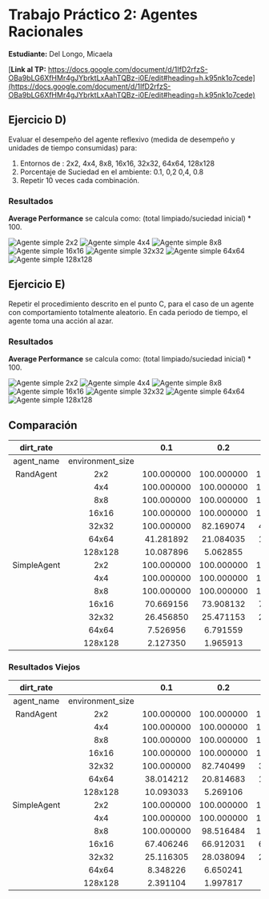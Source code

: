 # Trabajo Práctico 2: Agentes Racionales 

**Estudiante:** Del Longo, Micaela

[**Link al TP:** https://docs.google.com/document/d/1IfD2rfzS-OBa9bLG6XfHMr4gJYbrktLxAahTQBz-i0E/edit#heading=h.k95nk1o7cede](https://docs.google.com/document/d/1IfD2rfzS-OBa9bLG6XfHMr4gJYbrktLxAahTQBz-i0E/edit#heading=h.k95nk1o7cede)

## Ejercicio D)
Evaluar el desempeño del agente reflexivo (medida de desempeño y unidades de tiempo consumidas) para:
1. Entornos de : 2x2, 4x4, 8x8, 16x16, 32x32, 64x64, 128x128 
2. Porcentaje de Suciedad en el ambiente: 0.1, 0,2 0,4, 0.8
3. Repetir 10 veces cada combinación.

### Resultados

**Average Performance** se calcula como: (total limpiado/suciedad inicial) * 100.

![Agente simple 2x2](pics/Simple_1.png)
![Agente simple 4x4](pics/Simple_2.png)
![Agente simple 8x8](pics/Simple_3.png)
![Agente simple 16x16](pics/Simple_4.png)
![Agente simple 32x32](pics/Simple_5.png)
![Agente simple 64x64](pics/Simple_6.png)
![Agente simple 128x128](pics/Simple_7.png)

## Ejercicio E)
Repetir el procedimiento descrito en el punto C, para el caso de un agente con comportamiento totalmente aleatorio. En cada periodo de tiempo, el agente toma una acción al azar.

### Resultados

**Average Performance** se calcula como: (total limpiado/suciedad inicial) * 100.

![Agente simple 2x2](pics/Figure_1.png)
![Agente simple 4x4](pics/Figure_2.png)
![Agente simple 8x8](pics/Figure_3.png)
![Agente simple 16x16](pics/Figure_4.png)
![Agente simple 32x32](pics/Figure_5.png)
![Agente simple 64x64](pics/Figure_6.png)
![Agente simple 128x128](pics/Figure_7.png)

## Comparación

|  dirt_rate  |                  |    0.1     |    0.2     |    0.4     |    0.8     |
|:-----------:|:----------------:|:----------:|:----------:|:----------:|:----------:|
| agent_name  | environment_size |            |            |            |
|  RandAgent  |       2x2        | 100.000000 | 100.000000 | 100.000000 | 100.000000 |
|             |       4x4        | 100.000000 | 100.000000 | 100.000000 | 100.000000 |
|             |       8x8        | 100.000000 | 100.000000 | 100.000000 | 100.000000 |
|             |      16x16       | 100.000000 | 100.000000 | 100.000000 | 82.497247  |
|             |      32x32       | 100.000000 | 82.169074  | 40.435859  | 20.155529  |
|             |      64x64       | 41.281892  | 21.084035  | 10.126054  |  5.003983  |
|             |     128x128      | 10.087896  |  5.062855  |  2.618181  |  1.218101  |
| SimpleAgent |       2x2        | 100.000000 | 100.000000 | 100.000000 | 100.000000 |
|             |       4x4        | 100.000000 | 100.000000 | 100.000000 | 100.000000 |
|             |       8x8        | 100.000000 | 100.000000 | 100.000000 | 98.398912  |
|             |      16x16       | 70.669156  | 73.908132  | 73.205001  | 66.280554  |
|             |      32x32       | 26.456850  | 25.471153  | 22.642354  | 23.010112  |
|             |      64x64       |  7.526956  |  6.791559  |  7.282882  |  6.620408  |
|             |     128x128      |  2.127350  |  1.965913  |  2.014288  |  1.392578  |

### Resultados Viejos

|  dirt_rate  |                  |    0.1     |    0.2     |    0.4     |    0.8     |
|:-----------:|:----------------:|:----------:|:----------:|:----------:|:----------:|
| agent_name  | environment_size |            |            |            |
|  RandAgent  |       2x2        | 100.000000 | 100.000000 | 100.000000 | 100.000000 |
|             |       4x4        | 100.000000 | 100.000000 | 100.000000 | 100.000000 |
|             |       8x8        | 100.000000 | 100.000000 | 100.000000 | 100.000000 |
|             |      16x16       | 100.000000 | 100.000000 | 100.000000 | 83.634117  |
|             |      32x32       | 100.000000 | 82.740499  | 39.128693  | 20.534541  |
|             |      64x64       | 38.014212  | 20.814683  | 10.463958  |  4.925044  |
|             |     128x128      | 10.093033  |  5.269106  |  2.514469  |  1.294535  |
| SimpleAgent |       2x2        | 100.000000 | 100.000000 | 100.000000 | 100.000000 |
|             |       4x4        | 100.000000 | 100.000000 | 100.000000 | 100.000000 |
|             |       8x8        | 100.000000 | 98.516484  | 100.000000 | 99.378390  |
|             |      16x16       | 67.406246  | 66.912031  | 65.346272  | 67.823723  |
|             |      32x32       | 25.116305  | 28.038094  | 23.834187  | 22.670579  |
|             |      64x64       |  8.348226  |  6.650241  |  7.193141  |  5.956725  |
|             |     128x128      |  2.391104  |  1.997817  |  1.894557  |  1.573211  |